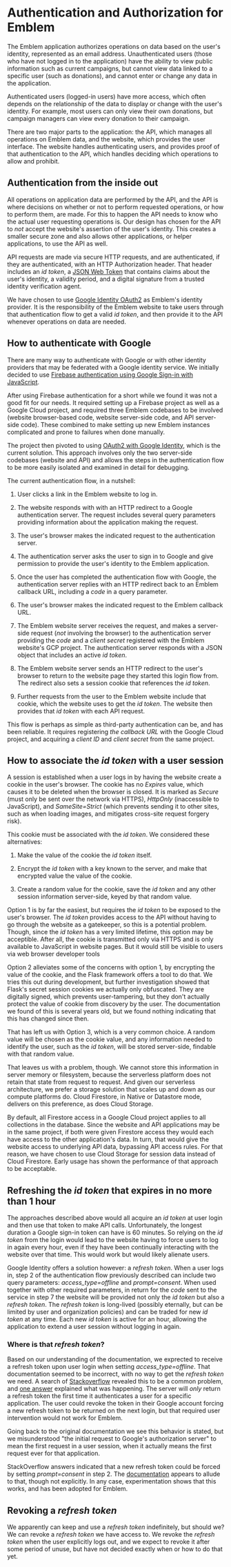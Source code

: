 # Authentication and Authorization for Emblem

The Emblem application authorizes operations on data based
on the user's identity, represented as an email address. Unauthenticated users
(those who have not logged in to the application) have the ability to view
public information such as current campaigns, but cannot view data linked to
a specific user (such as donations), and cannot enter or change any data in
the application.

Authenticated users (logged-in users) have more access, which often depends on
the relationship of the data to display or change with the user's identity. For
example, most users can only view their own donations, but campaign managers
can view every donation to their campaign.

There are two major parts to the application: the API, which manages all
operations on Emblem data, and the website, which provides the user interface.
The website handles authenticating users, and provides proof of that
authentication to the API, which handles deciding which operations to allow
and prohibit.

## Authentication from the inside out

All operations on application data are performed by the API, and the API
is where decisions on whether or not to perform requested operations, or how
to perform them, are made. For this to happen the API needs to know who the
actual user requesting operations is. Our design has chosen for the API to *not* accept
the website's assertion of the user's identity. This creates a smaller secure
zone and also allows other applications, or helper applications, to use the
API as well.

API requests are made via secure HTTP requests, and are authenticated, if they
are authenticated, with an HTTP Authorization header. That header includes
an *id token*, a [JSON Web Token](https://en.wikipedia.org/wiki/JSON_Web_Token)
that contains claims about the user's identity, a validity period, and a digital
signature from a trusted identity verification agent.

We have chosen to use [Google Identity OAuth2](https://developers.google.com/identity/protocols/oauth2/web-server)
as Emblem's identity provider. It is the responsibility of the Emblem website
to take users through that authentication flow to get a valid _id token_,
and then provide it to the API whenever operations on data are needed.

## How to authenticate with Google

There are many way to authenticate with Google or with other identity providers
that may be federated with a Google identity service. We initially decided to
use [Firebase authentication using Google Sign-in with
JavaScript](https://firebase.google.com/docs/auth/web/google-signin).

After using Firebase authentication for a short while we found it was not
a good fit for our needs. It required setting up a Firebase project as well
as a Google Cloud project, and required three Emblem codebases to be involved
(website browser-based code, website server-side code, and API server-side code).
These combined to make setting up new Emblem instances complicated and
prone to failures when done manually.

The project then pivoted to using [OAuth2 with Google
Identity](https://developers.google.com/identity/protocols/oauth2/web-server),
which is the current solution. This approach involves only the two server-side
codebases (website and API) and allows the steps in the authentication flow to be
more easily isolated and examined in detail for debugging.

The current authentication flow, in a nutshell:

1. User clicks a link in the Emblem website to log in.

1. The website responds with with an HTTP redirect to a Google authentication
server. The request includes several query parameters providing information
about the application making the request.

1. The user's browser makes the indicated request to the authentication server.

1. The authentication server asks the user to sign in to Google and give
permission to provide the user's identity to the Emblem application.

1. Once the user has completed the authentication flow with Google, the
authentication server replies with an HTTP redirect back to an Emblem callback
URL, including a *code* in a query parameter.

1. The user's browser makes the indicated request to the Emblem callback URL.

1. The Emblem website server receives the request, and makes a server-side request
(*not* involving the browser) to the authentication server providing the *code*
and a *client secret* registered with the Emblem website's GCP project.
The authentication server responds with a JSON object that includes an active
*id token*.

1. The Emblem website server sends an HTTP redirect to the user's browser to
return to the website page they started this login flow from. The redirect
also sets a session cookie that references the *id token*.

1. Further requests from the user to the Emblem website include that cookie,
which the website uses to get the *id token*. The website then provides that *id token*
with each API request.

This flow is perhaps as simple as third-party authentication can be, and has
been reliable. It requires registering *the callback URL* with
the Google Cloud project, and acquiring a *client ID* and *client secret* from
the same project.

## How to associate the *id token* with a user session

A session is established when a user logs in by having the website create a
cookie in the user's browser. The cookie has no *Expires* value, which causes
it to be deleted when the browser is closed. It is marked as *Secure* (must
only be sent over the network via HTTPS), *HttpOnly* (inaccessible to
JavaScript), and *SameSite=Strict* (which prevents sending it to other sites,
such as when loading images, and mitigates cross-site request forgery
risk).

This cookie must be associated with the *id token*. We considered these alternatives:

1. Make the value of the cookie the *id token* itself.

1. Encrypt the *id token* with a key known to the server, and make that
encrypted value the value of the cookie.

1. Create a random value for the cookie, save the *id token* and any other
session information server-side, keyed by that random value.

Option 1 is by far the easiest, but requires the *id token* to be exposed to
the user's browser. The *id token* provides access to the API without having
to go through the website as a gatekeeper, so this is a potential problem.
Though, since the *id token* has a very limited lifetime, this option may be
acceptible. After all, the cookie is transmitted only via HTTPS and is only
available to JavaScript in website pages. But it would still be visible to
users via web browser developer tools

Option 2 alleviates some of the concerns with option 1, by encrypting the value
of the cookie, and the Flask framework offers a tool to do that. We tries this
out during development, but further investigation showed that Flask's secret
session cookies we actually only obfuscated. They are digitally signed, which
prevents user-tampering, but they don't actually protect the value of cookie from
discovery by the user. The documentation we found of this is several years old,
but we found nothing indicating that this has changed since then.

That has left us with Option 3, which is a very common choice. A random value
will be chosen as the cookie value, and any information needed to identify the
user, such as the *id token*, will be stored server-side, findable with that
random value.

That leaves us with a problem, though. We cannot store this information in
server memory or filesystem, because the serverless platform does not retain
that state from request to request. And given our serverless architecture, we
prefer a storage solution that scales up and down as our compute platforms
do. Cloud Firestore, in Native or Datastore mode, delivers on this preference,
as does Cloud Storage.

By default, all Firestore access in a Google Cloud project applies to
all collections in the database. Since the website and API applications may
be in the same project, if both were given Firestore access they would each
have access to the other application's data. In turn, that would give the
website access to underlying API data, bypassing API access rules. For that
reason, we have chosen to use Cloud Storage for session data instead of Cloud
Firestore. Early usage has shown the performance of that approach to be
acceptable.


## Refreshing the *id token* that expires in no more than 1 hour

The approaches described above would all acquire an *id token* at user login and
then use that token to make API calls. Unfortunately, the longest duration a
Google sign-in token can have is 60 minutes. So relying on the *id token* from
the login would lead to the website having to force users to log in again
every hour, even if they have been continually interacting with the website
over that time. This would work but would likely alienate users.

Google Identity offers a solution however: a *refresh token*. When a user
logs in, step 2 of the authentication flow previously described can include
two query parameters: *access_type=offline* and *prompt=consent*. When used
together with other required parameters, in return for the *code* sent to
the service in step 7 the website will be provided not only the *id token*
but also a *refresh token*. The *refresh token* is long-lived (possibly
eternally, but can be limited by user and organization policies) and can be
traded for new *id token* at any time. Each new *id token* is active for an
hour, allowing the application to extend a user session without logging in again.

### Where is that *refresh token*?

Based on our understanding of the documentation, we exprected to receive a
refresh token upon user login when setting *access_type=offline*. That
documentation seemed to be incorrect, with no way to get the *refresh token*
we need. A search of [Stackoverflow](https://stackoverflow.com/) revealed this
to be a common problem, and
[one answer](https://stackoverflow.com/questions/10827920/not-receiving-google-oauth-refresh-token)
explained what was happening. The server will *only* return a refresh token the
first time it authenticates a user for a specific application. The user could
revoke the token in their Google account forcing a new refresh token to be
returned on the next login, but that required user intervention would not work for Emblem.

Going back to the original documentation we see this behavior is stated, but we
misunderstood "the initial request to Google's authorization server" to mean
the first request in a user session, when it actually means the first request ever for
that application.

StackOverflow answers indicated that a new refresh token could be forced by
setting *prompt=consent* in step 2. The
[documentation](https://developers.google.com/identity/protocols/oauth2/web-server#httprest_3)
appears to allude to that, though not explicitly. In any case, experimentation
shows that this works, and has been adopted for Emblem.

## Revoking a *refresh token*

We apparently can keep and use a *refresh token* indefinitely, but should we?
We can revoke a *refresh token* we have access to. We revoke the
*refresh token* when the user explicitly logs out, and we expect to revoke it
after some period of unuse, but have not decided exactly when or how to do that
yet.
